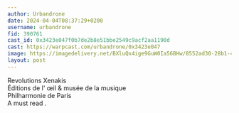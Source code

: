 ```yaml
---
author: Urbandrone 
date: 2024-04-04T08:37:29+0200
username: urbandrone
fid: 390761
cast_id: 0x3423e047f0b7de2b8e51bbe2549c9acf2aa1190d
cast: https://warpcast.com/urbandrone/0x3423e047
image: https://imagedelivery.net/BXluQx4ige9GuW0Ia56BHw/8552ad30-28b1-4f17-d9a9-79cd0b836b00/original
layout: post
---
```

Revolutions Xenakis  
Éditions de l' œil & musée de la musique  
Philharmonie de Paris   
A must read .  

<img src='https://imagedelivery.net/BXluQx4ige9GuW0Ia56BHw/8552ad30-28b1-4f17-d9a9-79cd0b836b00/original' alt='' referrerpolicy='no-referrer'/>
<img src='https://imagedelivery.net/BXluQx4ige9GuW0Ia56BHw/48d8f8da-d03d-42e5-8e9d-13216c6c7c00/original' alt='' referrerpolicy='no-referrer'/>